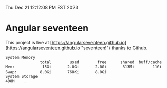 Thu Dec 21 12:12:08 PM EST 2023

# Angular seventeen


This project is live at [https://angularseventeen.github.io](https://angularseventeen.github.io "seventeen!") thanks to Github.

```bash
System Memory
               total        used        free      shared  buff/cache   available
Mem:            15Gi       2.0Gi       2.0Gi       313Mi        11Gi        13Gi
Swap:          8.0Gi       768Ki       8.0Gi
System Storage
498M	.
```
```bash
